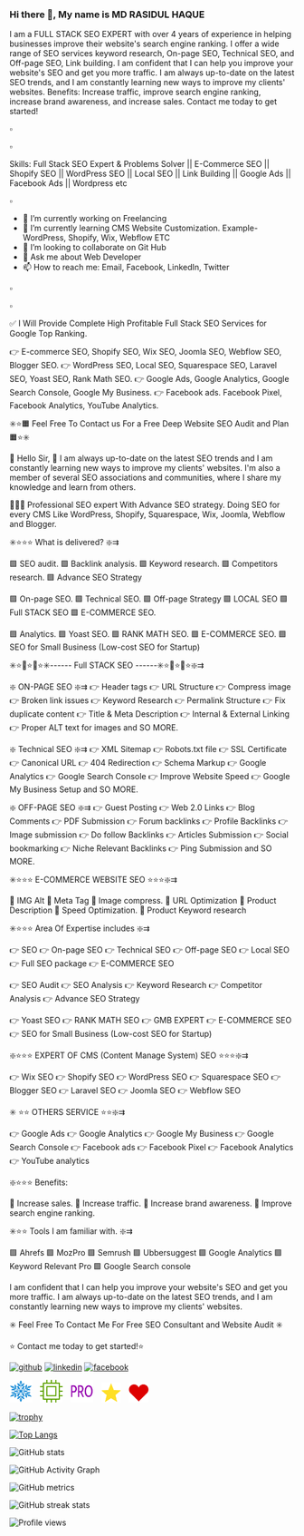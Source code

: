 

### Hi there 👋, My name is MD RASIDUL HAQUE
I am a FULL STACK SEO EXPERT with over 4 years of experience in helping businesses improve their website's search engine ranking. I offer a wide range of SEO services keyword research, On-page SEO, Technical SEO, and Off-page SEO, Link building. I am confident that I can help you improve your website's SEO and get you more traffic. I am always up-to-date on the latest SEO trends, and I am constantly learning new ways to improve my clients' websites. Benefits: Increase traffic, improve search engine ranking, increase brand awareness, and increase sales. Contact me today to get started!

▫

▫

Skills: Full Stack SEO Expert & Problems Solver || E-Commerce SEO || Shopify SEO || WordPress SEO || Local SEO || Link Building || Google Ads || Facebook Ads || Wordpress etc

▫

- 🔭 I’m currently working on Freelancing 
- 🌱 I’m currently learning CMS Website Customization. Example- WordPress, Shopify, Wix, Webflow ETC
- 👯 I’m looking to collaborate on Git Hub 
- 💬 Ask me about Web Developer 
- 📫 How to reach me: Email, Facebook, LinkedIn, Twitter  

▫

▫



✅ I Will Provide Complete High Profitable Full Stack SEO Services for Google Top Ranking.

👉 E-commerce SEO, Shopify SEO, Wix SEO, Joomla SEO, Webflow SEO, Blogger SEO.
👉 WordPress SEO, Local SEO, Squarespace SEO, Laravel SEO, Yoast SEO, Rank Math SEO.
👉 Google Ads, Google Analytics, Google Search Console, Google My Business.
👉 Facebook ads. Facebook Pixel, Facebook Analytics, YouTube Analytics.


✳️⭐🟧 Feel Free To Contact us For a Free Deep Website SEO Audit and Plan 🟧⭐✳️


💝 Hello Sir,
🍹 I am always up-to-date on the latest SEO trends and I am constantly learning new ways to improve my clients' websites. I'm also a member of several SEO associations and communities, where I share my knowledge and learn from others.

🍹🍹🍹 Professional SEO expert With Advance SEO strategy. Doing SEO for every CMS Like WordPress, Shopify, Squarespace, Wix, Joomla, Webflow and Blogger.


✳️⭐⭐⭐ What is delivered? ❇️⇉

🟩 SEO audit.
🟩 Backlink analysis.
🟩 Keyword research.
🟩 Competitors research.
🟩 Advance SEO Strategy

🟩 On-page SEO.
🟩 Technical SEO.
🟩 Off-page Strategy
🟩 LOCAL SEO
🟩 Full STACK SEO
🟩 E-COMMERCE SEO.

🟩 Analytics.
🟩 Yoast SEO.
🟩 RANK MATH SEO.
🟩 E-COMMERCE SEO.
🟩 SEO for Small Business (Low-cost SEO for Startup)


✳️⭐🔶⭐🔶⭐✳️------ Full STACK SEO ------✳️⭐🔶⭐🔶⭐❇️⇉

❇️ ON-PAGE SEO ❇️⇉
👉 Header tags
👉 URL Structure
👉 Compress image
👉 Broken link issues
👉 Keyword Research
👉 Permalink Structure
👉 Fix duplicate content
👉 Title & Meta Description
👉 Internal & External Linking
👉 Proper ALT text for images and SO MORE.

❇️ Technical SEO ❇️⇉
👉 XML Sitemap
👉 Robots.txt file
👉 SSL Certificate
👉 Canonical URL
👉 404 Redirection
👉 Schema Markup
👉 Google Analytics
👉 Google Search Console
👉 Improve Website Speed
👉 Google My Business Setup and SO MORE.

❇️ OFF-PAGE SEO ❇️⇉
👉 Guest Posting
👉 Web 2.0 Links
👉 Blog Comments
👉 PDF Submission
👉 Forum backlinks
👉 Profile Backlinks
👉 Image submission
👉 Do follow Backlinks
👉 Articles Submission
👉 Social bookmarking
👉 Niche Relevant Backlinks
👉 Ping Submission and SO MORE.


✳️⭐⭐⭐ E-COMMERCE WEBSITE SEO ⭐⭐⭐❇️⇉

🔻 IMG Alt
🔻 Meta Tag
🔻 Image compress.
🔻 URL Optimization
🔻 Product Description
🔻 Speed Optimization.
🔻 Product Keyword research



✳️⭐⭐⭐ Area Of Expertise includes ❇️⇉

👉 SEO
👉 On-page SEO
👉 Technical SEO
👉 Off-page SEO
👉 Local SEO
👉 Full SEO package
👉 E-COMMERCE SEO

👉 SEO Audit
👉 SEO Analysis
👉 Keyword Research
👉 Competitor Analysis
👉 Advance SEO Strategy


👉 Yoast SEO
👉 RANK MATH SEO
👉 GMB EXPERT
👉 E-COMMERCE SEO
👉 SEO for Small Business (Low-cost SEO for Startup)


❇️⭐⭐⭐ EXPERT OF CMS (Content Manage System) SEO ⭐⭐⭐❇️⇉

👉 Wix SEO
👉 Shopify SEO
👉 WordPress SEO
👉 Squarespace SEO
👉 Blogger SEO
👉 Laravel SEO
👉 Joomla SEO
👉 Webflow SEO



✳️ ⭐⭐ OTHERS SERVICE ⭐⭐❇️⇉

👉 Google Ads
👉 Google Analytics
👉 Google My Business
👉 Google Search Console
👉 Facebook ads
👉 Facebook Pixel
👉 Facebook Analytics
👉 YouTube analytics



❇️⭐⭐⭐ Benefits:

🍹 Increase sales.
🍹 Increase traffic.
🍹 Increase brand awareness.
🍹 Improve search engine ranking.


✳️⭐⭐ Tools I am familiar with. ❇️⇉

🟩 Ahrefs
🟩 MozPro
🟩 Semrush
🟩 Ubbersuggest
🟩 Google Analytics
🟩 Keyword Relevant Pro
🟩 Google Search console

I am confident that I can help you improve your website's SEO and get you more traffic.
I am always up-to-date on the latest SEO trends, and I am constantly learning new ways to improve my clients' websites.

✳️ Feel Free To Contact Me For Free SEO Consultant and Website Audit ✳️

⭐ Contact me today to get started!⭐





[<img src='https://cdn.jsdelivr.net/npm/simple-icons@3.0.1/icons/github.svg' alt='github' height='40'>](https://github.com/https://github.com/MDRASIDULHAQUE)  [<img src='https://cdn.jsdelivr.net/npm/simple-icons@3.0.1/icons/linkedin.svg' alt='linkedin' height='40'>](https://www.linkedin.com/in/https://www.linkedin.com/in/md-rasidul-haque-9b254a231//)  [<img src='https://cdn.jsdelivr.net/npm/simple-icons@3.0.1/icons/facebook.svg' alt='facebook' height='40'>](https://www.facebook.com/https://www.facebook.com/rasidulhaque.rasid.5)  

<a href='https://archiveprogram.github.com/'><img src='https://raw.githubusercontent.com/acervenky/animated-github-badges/master/assets/acbadge.gif' width='40' height='40'></a> <a href='https://docs.github.com/en/developers'><img src='https://raw.githubusercontent.com/acervenky/animated-github-badges/master/assets/devbadge.gif' width='40' height='40'></a> <a href='https://github.com/pricing'><img src='https://raw.githubusercontent.com/acervenky/animated-github-badges/master/assets/pro.gif' width='40' height='40'></a> <a href='https://stars.github.com/'><img src='https://raw.githubusercontent.com/acervenky/animated-github-badges/master/assets/starbadge.gif' width='35' height='35'></a> <a href='https://docs.github.com/en/github/supporting-the-open-source-community-with-github-sponsors'><img src='https://raw.githubusercontent.com/acervenky/animated-github-badges/master/assets/sponsorbadge.gif' width='35' height='35'></a> 

[![trophy](https://github-profile-trophy.vercel.app/?username=https://github.com/MDRASIDULHAQUE)](https://github.com/ryo-ma/github-profile-trophy)

[![Top Langs](https://github-readme-stats.vercel.app/api/top-langs/?username=https://github.com/MDRASIDULHAQUE)](https://github.com/anuraghazra/github-readme-stats)

![GitHub stats](https://github-readme-stats.vercel.app/api?username=https://github.com/MDRASIDULHAQUE&show_icons=true&count_private=true)  

![GitHub Activity Graph](https://activity-graph.herokuapp.com/graph?username=https://github.com/MDRASIDULHAQUE)  

![GitHub metrics](https://metrics.lecoq.io/https://github.com/MDRASIDULHAQUE)  

![GitHub streak stats](https://github-readme-streak-stats.herokuapp.com/?user=https://github.com/MDRASIDULHAQUE)  

![Profile views](https://gpvc.arturio.dev/https://github.com/MDRASIDULHAQUE)  
